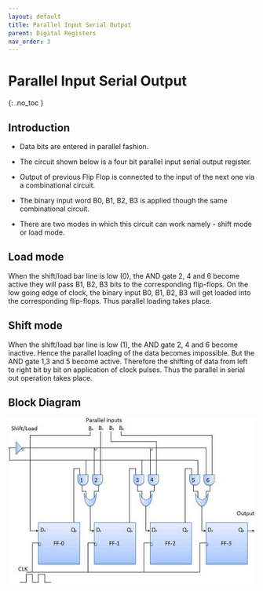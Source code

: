 ```yaml
---
layout: default
title: Parallel Input Serial Output 
parent: Digital Registers
nav_order: 3
---
```


# Parallel Input Serial Output 
{: .no_toc }




## Introduction
 
* Data bits are entered in parallel fashion.

* The circuit shown below is a four bit parallel input serial output register.

* Output of previous Flip Flop is connected to the input of the next one via a combinational circuit.

* The binary input word B0, B1, B2, B3 is applied though the same combinational circuit.

* There are two modes in which this circuit can work namely - shift mode or load mode.

## Load mode
When the shift/load bar line is low (0), the AND gate 2, 4 and 6 become active they will pass B1, B2, B3 bits to the corresponding flip-flops. 
On the low going edge of clock, the binary input B0, B1, B2, B3 will get loaded into the corresponding flip-flops. 
Thus parallel loading takes place.

## Shift mode
When the shift/load bar line is low (1), the AND gate 2, 4 and 6 become inactive. 
Hence the parallel loading of the data becomes impossible. 
But the AND gate 1,3 and 5 become active. 
Therefore the shifting of data from left to right bit by bit on application of clock pulses. 
Thus the parallel in serial out operation takes place.

## Block Diagram


<div style="text-align:center"><img src="../../assets/images/piso_blockdiagram.jpg" /></div>

